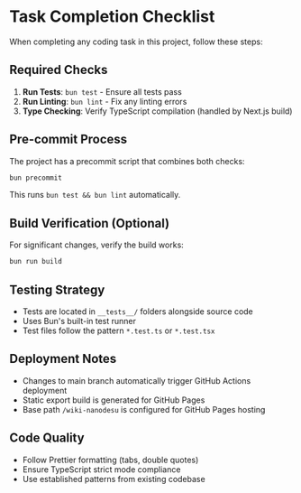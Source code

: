 # Task Completion Checklist

When completing any coding task in this project, follow these steps:

## Required Checks
1. **Run Tests**: `bun test` - Ensure all tests pass
2. **Run Linting**: `bun lint` - Fix any linting errors
3. **Type Checking**: Verify TypeScript compilation (handled by Next.js build)

## Pre-commit Process
The project has a precommit script that combines both checks:
```bash
bun precommit
```
This runs `bun test && bun lint` automatically.

## Build Verification (Optional)
For significant changes, verify the build works:
```bash
bun run build
```

## Testing Strategy
- Tests are located in `__tests__/` folders alongside source code
- Uses Bun's built-in test runner
- Test files follow the pattern `*.test.ts` or `*.test.tsx`

## Deployment Notes
- Changes to main branch automatically trigger GitHub Actions deployment
- Static export build is generated for GitHub Pages
- Base path `/wiki-nanodesu` is configured for GitHub Pages hosting

## Code Quality
- Follow Prettier formatting (tabs, double quotes)
- Ensure TypeScript strict mode compliance
- Use established patterns from existing codebase